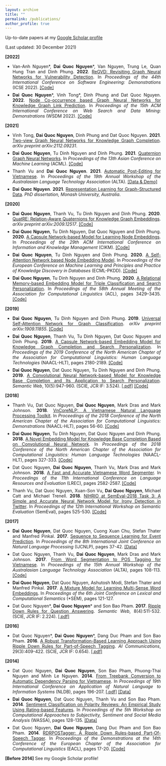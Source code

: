 ```yaml
---
layout: archive
title: ""
permalink: /publications/
author_profile: true
---
```


Up-to-date papers at my [Google Scholar profile](https://scholar.google.com/citations?hl=en&user=AmB7MhUAAAAJ&view_op=list_works&sortby=pubdate)

(Last updated: 30 December 2021) 

<span style="margin-top:0.5em;margin-bottom:0.5em;text-align:justify"> <b>[2022]</b> </span>

<ul>
  
<li style="margin-top:0.5em;text-align:justify">
  Van-Anh Nguyen*, <b>Dai Quoc Nguyen</b>*, Van Nguyen, Trung Le, Quan Hung Tran and Dinh Phung. <b>2022</b>. 
  <a href="https://arxiv.org/abs/2110.07317" target="_blank">ReGVD: Revisiting Graph Neural Networks for Vulnerability Detection</a>. 
  In <i> Proceedings of the 44th International Conference on Software Engineering: Demonstrations</i> (ICSE 2022).
  <a href="https://github.com/daiquocnguyen/GNN-ReGVD" target="_blank">[Code]</a>
</li>
  
<li style="margin-top:0.5em;text-align:justify">
  <b>Dai Quoc Nguyen</b>*, Vinh Tong*, Dinh Phung and Dat Quoc Nguyen. <b>2022</b>. 
  <a href="https://arxiv.org/abs/2104.07396" target="_blank">Node Co-occurrence based Graph Neural Networks for Knowledge Graph Link Prediction</a>. 
  In <i> Proceedings of the 15th ACM International Conference on Web Search and Data Mining: Demonstrations</i> (WSDM 2022).
  <a href="https://github.com/daiquocnguyen/GNN-NoGE" target="_blank">[Code]</a>
</li>

</ul>

<span style="margin-top:0.5em;margin-bottom:0.5em;text-align:justify"> <b>[2021]</b> </span>

<ul>

<li style="margin-top:0.5em;text-align:justify">
  Vinh Tong, <b>Dai Quoc Nguyen</b>, Dinh Phung and Dat Quoc Nguyen. <b>2021</b>. 
  <a href="https://arxiv.org/abs/2112.09231" target="_blank">Two-view Graph Neural Networks for Knowledge Graph Completion</a>. 
  <i> arXiv preprint arXiv:2112.09231</i>. 
</li>
  
<li style="margin-top:0.5em;text-align:justify">
  <b>Dai Quoc Nguyen</b>, Tu Dinh Nguyen and Dinh Phung. <b>2021</b>. 
  <a href="https://arxiv.org/pdf/2008.05089.pdf" target="_blank">Quaternion Graph Neural Networks</a>. 
  In <i> Proceedings of the 13th Asian Conference on Machine Learning</i> (ACML). 
  <a href="https://github.com/daiquocnguyen/QGNN" target="_blank">[Code]</a>
</li>

<li style="margin-top:0.5em;text-align:justify">
  Thanh Vu and <b>Dai Quoc Nguyen</b>. <b>2021</b>. 
  <a href="https://arxiv.org/abs/2104.12128" target="_blank">Automatic Post-Editing for Vietnamese</a>. 
  In <i> Proceedings of the 19th Annual Workshop of the Australasian Language Technology Association</i> (ALTA).
  <a href="https://github.com/tienthanhdhcn/VnAPE" target="_blank">[Data & Demo]</a>
</li>

<li style="margin-top:0.5em;text-align:justify">
  <b>Dai Quoc Nguyen</b>. <b>2021</b>. 
  <a href="https://bridges.monash.edu/articles/thesis/Representation_Learning_for_Graph-Structured_Data/14450496" target="_blank">Representation Learning for Graph-Structured Data</a>. 
  <i>PhD dissertation, Monash University, Australia</i>. 
</li>
  
</ul>


<span style="margin-top:0.5em;margin-bottom:0.5em;text-align:justify"> <b>[2020]</b> </span>

<ul>
 
<li style="margin-top:0.5em;text-align:justify">
  <b>Dai Quoc Nguyen</b>, Thanh Vu, Tu Dinh Nguyen and Dinh Phung. <b>2020</b>. 
  <a href="https://arxiv.org/abs/2009.12517" target="_blank">QuatRE: Relation-Aware Quaternions for Knowledge Graph Embeddings</a>. <i> arXiv preprint arXiv:2009.12517</i>. <a href="https://github.com/daiquocnguyen/QuatRE/" target="_blank">[Code]</a>
</li>
 
<li style="margin-top:0.5em;text-align:justify">
 <b>Dai Quoc Nguyen</b>, Tu Dinh Nguyen, Dat Quoc Nguyen and Dinh Phung. <b>2020</b>. 
  <a href="https://arxiv.org/pdf/1911.04822.pdf" target="_blank">A Capsule Network-based Model for Learning Node Embeddings</a>. 
  In <i>Proceedings of the 29th ACM International Conference on Information and Knowledge Management</i> (CIKM).
  <a href="https://github.com/daiquocnguyen/Caps2NE" target="_blank">[Code]</a>
</li>
 
<li style="margin-top:0.5em;text-align:justify">
 <b>Dai Quoc Nguyen</b>, Tu Dinh Nguyen and Dinh Phung. <b>2020</b>. 
  <a href="https://arxiv.org/abs/2006.12100" target="_blank">A Self-Attention Network based Node Embedding Model</a>. 
  In <i>Proceedings of the European Conference on Machine Learning and Principles and Practice of Knowledge Discovery in Databases</i> (ECML-PKDD).
  <a href="https://github.com/daiquocnguyen/Walk-Transformer/" target="_blank">[Code]</a>
</li>
 
<li style="margin-top:0.5em;text-align:justify">
 <b>Dai Quoc Nguyen</b>, Tu Dinh Nguyen and Dinh Phung. <b>2020</b>. 
  <a href="https://www.aclweb.org/anthology/2020.acl-main.313/" target="_blank">A Relational Memory-based Embedding Model for Triple Classification and Search Personalization</a>. 
  In <i>Proceedings of the 58th Annual Meeting of the Association for Computational Linguistics</i> (ACL), pages 3429–3435.
  <a href="https://github.com/daiquocnguyen/R-MeN" target="_blank">[Code]</a>
</li>
  
</ul>

<span style="margin-top:0.5em;margin-bottom:0.5em;text-align:justify"> <b>[2019]</b> </span>

<ul>

<li style="margin-top:0.5em;text-align:justify">
  <b>Dai Quoc Nguyen</b>, Tu Dinh Nguyen and Dinh Phung. <b>2019</b>. 
  <a href="https://arxiv.org/pdf/1909.11855.pdf" target="_blank">Universal Self-Attention Network for Graph Classification</a>. 
  <i> arXiv preprint arXiv:1909.11855</i>. 
  <a href="https://github.com/daiquocnguyen/Graph-Transformer" target="_blank">[Code]</a>
</li>


<li style="margin-top:0.5em;text-align:justify">
  <b>Dai Quoc Nguyen</b>, Thanh Vu, Tu Dinh Nguyen, Dat Quoc Nguyen and Dinh Phung. <b>2019</b>. 
  <a href="https://www.aclweb.org/anthology/N19-1226" target="_blank">A Capsule Network-based Embedding Model for Knowledge Graph Completion and Search Personalization</a>. 
  In <i>Proceedings of the 2019 Conference of the North American Chapter of the Association for Computational Linguistics: Human Language Technologies</i> (NAACL-HLT), pages 2180-2189.
  <a href="https://github.com/daiquocnguyen/CapsE" target="_blank">[Code]</a>
</li>
  
<li style="margin-top:0.5em;text-align:justify">
  <b>Dai Quoc Nguyen</b>, Dat Quoc Nguyen, Tu Dinh Nguyen and Dinh Phung. <b>2019</b>. 
  <a href="http://doi.org/10.3233/SW-180318" target="_blank">A Convolutional Neural Network-based Model for Knowledge Base Completion and Its Application to Search Personalization</a>. 
  <i>Semantic Web</i>, 10(5):947-960. (SCIE, JCR IF: 3.524).
  <a href="http://www.semantic-web-journal.net/system/files/swj1867.pdf" target="_blank">[.pdf]</a>
  <a href="https://github.com/daiquocnguyen/ConvKB" target="_blank">[Code]</a>
</li>

</ul>

<span style="margin-top:0.5em;margin-bottom:0.5em;text-align:justify"> <b>[2018]</b> </span>

<ul>
 
 <li style="margin-top:0.5em;text-align:justify"> Thanh Vu, Dat Quoc Nguyen, <b>Dai Quoc Nguyen</b>, Mark Dras and  Mark Johnson. <b>2018</b>. 
  <a href="http://aclweb.org/anthology/N18-5012" target="_blank">VnCoreNLP: A Vietnamese Natural Language Processing Toolkit</a>. 
  In <i>Proceedings of the 2018 Conference of the North American Chapter of the Association for Computational Linguistics: Demonstrations</i> (NAACL-HLT), pages 56-60. 
  <a href="https://github.com/vncorenlp/VnCoreNLP" target="_blank">[Code]</a>
</li>
 
<li style="margin-top:0.5em;text-align:justify">
  <b>Dai Quoc Nguyen</b>, Tu Dinh Nguyen, Dat Quoc Nguyen and Dinh Phung. <b>2018</b>. 
  <a href="http://aclweb.org/anthology/N18-2053" target="_blank">A Novel Embedding Model for Knowledge Base Completion Based on Convolutional Neural Network</a>. 
  In <i>Proceedings of the 2018 Conference of the North American Chapter of the Association for Computational Linguistics: Human Language Technologies</i> (NAACL-HLT), pages 327-333. 
  <a href="https://github.com/daiquocnguyen/ConvKB" target="_blank">[Code]</a>
</li>

<li style="margin-top:0.5em;margin-bottom:0.5em;text-align:justify"> Dat Quoc Nguyen, <b>Dai Quoc Nguyen</b>, Thanh Vu, Mark Dras and  Mark Johnson. <b>2018</b>. 
  <a href="https://www.aclweb.org/anthology/L18-1410" target="_blank">A Fast and Accurate Vietnamese Word Segmenter</a>. 
  In <i>Proceedings of the 11th International Conference on Language Resources and Evaluation</i> (LREC), pages 2582-2587. 
  <a href="https://github.com/datquocnguyen/RDRsegmenter" target="_blank">[Code]</a>
</li>

<li style="margin-top:0.5em;text-align:justify">
  Thanh Vu, Dat Quoc Nguyen, Xuan-Son Vu, <b>Dai Quoc Nguyen</b>, Michael Catt and Michael Trenell. <b>2018</b>. 
  <a href="http://aclweb.org/anthology/S18-1085" target="_blank">NIHRIO at SemEval-2018 Task 3: A Simple and Accurate Neural Network Model for Irony Detection in Twitter</a>.
  In <i>Proceedings of the 12th International Workshop on Semantic Evaluation</i> (SemEval), pages 525-530. 
  <a href="https://github.com/NIHRIO/IronyDetectionInTwitter" target="_blank">[Code]</a>
</li>

</ul>

<span style="margin-top:0.5em;margin-bottom:0.5em;text-align:justify"> <b>[2017]</b> </span>

<ul>
                
<li style="margin-top:0.5em;text-align:justify"> <b>Dai Quoc Nguyen</b>, Dat Quoc Nguyen, Cuong Xuan Chu, Stefan Thater and  Manfred Pinkal. <b>2017</b>. 
  <a href="http://www.aclweb.org/anthology/I17-2007" target="_blank">Sequence to Sequence Learning for Event Prediction</a>. 
  In <i>Proceedings of the 8th International Joint Conference on Natural Language Processing</i> (IJCNLP),  pages 37-42. 
  <a href="https://github.com/daiquocnguyen/EventPrediction" target="_blank">[Data]</a>
</li>

<li style="margin-top:0.5em;text-align:justify"> Dat Quoc Nguyen, Thanh Vu, <b>Dai Quoc Nguyen</b>, Mark Dras and  Mark Johnson. <b>2017</b>. 
  <a href="http://aclweb.org/anthology/U17-1013" target="_blank">From Word Segmentation to POS Tagging for Vietnamese</a>. 
  In <i>Proceedings of the 15th Annual Workshop of the Australasian Language Technology Association</i> (ALTA), pages 108-113. 
  <a href="https://github.com/datquocnguyen/VnMarMoT" target="_blank">[Code]</a>
</li>

<li style="margin-top:0.5em;text-align:justify"> <b>Dai Quoc Nguyen</b>, Dat Quoc Nguyen, Ashutosh Modi, Stefan Thater and  Manfred Pinkal. <b>2017</b>. 
  <a href="http://www.aclweb.org/anthology/S17-1015" target="_blank">A Mixture Model for Learning Multi-Sense Word Embeddings</a>. 
  In <i>Proceedings of the 6th Joint Conference on Lexical and Computational Semantics</i> (*SEM), pages 121-127. 
</li>
                
<li style="margin-top:0.5em;text-align:justify"> Dat Quoc Nguyen*, <b>Dai Quoc Nguyen</b>* and Son Bao Pham. <b>2017</b>. 
  <a href="https://doi.org/10.3233/SW-150204" target="_blank">Ripple Down Rules for Question Answering</a>. 
  <i>Semantic Web</i>, 8(4):511-532. (SCIE, JCR IF: 2.224).
  <a href="http://www.semantic-web-journal.net/system/files/swj1180.pdf" target="_blank">[.pdf]</a>
</li>                

</ul>

<span style="margin-top:0.5em;margin-bottom:0.5em;text-align:justify"> <b>[2016]</b> </span>

<ul>
 
 <li style="margin-top:0.5em;text-align:justify"> Dat Quoc Nguyen*, <b>Dai Quoc Nguyen</b>*, Dang Duc Pham and Son Bao Pham. <b>2016</b>. 
  <a href="https://content.iospress.com/articles/ai-communications/aic698" target="_blank">A Robust Transformation-Based Learning Approach Using Ripple Down Rules
for Part-of-Speech Tagging</a>. 
  <i>AI Communications</i>, 29(3):409-422. (SCIE, JCR IF: 0.654).
  <a href="https://arxiv.org/pdf/1412.4021.pdf" target="_blank">[.pdf]</a>
</li> 

</ul>

<span style="margin-top:0.5em;margin-bottom:0.5em;text-align:justify"> <b>[2014]</b> </span>

<ul>
 
<li style="margin-top:0.5em;text-align:justify"> Dat Quoc Nguyen, <b>Dai Quoc Nguyen</b>, Son Bao Pham, Phuong-Thai Nguyen and Minh Le Nguyen. <b>2014</b>. 
  <a href="https://link.springer.com/chapter/10.1007/978-3-319-07983-7_26" target="_blank">From Treebank Conversion to Automatic Dependency Parsing for Vietnamese</a>. 
  In <i>Proceedings of 19th International Conference on Application of Natural Language to Information Systems</i> (NLDB), pages 196-207.
  <a href="https://github.com/datquocnguyen/VnDT/blob/master/VnDT-paper-CameraReadyVersion.pdf" target="_blank">[.pdf]</a>
  <a href="https://github.com/datquocnguyen/VnDT" target="_blank">[Data]</a>
</li>


<li style="margin-top:0.5em;text-align:justify"> <b>Dai Quoc Nguyen</b>, Dat Quoc Nguyen, Thanh Vu and Son Bao Pham. <b>2014</b>. 
  <a href="http://www.aclweb.org/anthology/W14-2621" target="_blank">Sentiment Classification on Polarity Reviews: An Empirical Study Using Rating-based Features</a>. 
  In <i>Proceedings of the 5th Workshop on Computational Approaches to Subjectivity, Sentiment and Social Media Analysis</i> (WASSA), pages 128-135.
  <a href="https://github.com/daiquocnguyen/SAR14" target="_blank">[Data]</a>
</li>


<li style="margin-top:0.5em;text-align:justify"> Dat Quoc Nguyen, <b>Dai Quoc Nguyen</b>, Dang Duc Pham and Son Bao Pham. <b>2014</b>. 
  <a href="http://www.aclweb.org/anthology/E14-2005" target="_blank">RDRPOSTagger: A Ripple Down Rules-based Part-Of-Speech Tagger</a>. 
  In <i>Proceedings of the Demonstrations at the 14th Conference of the European Chapter of the Association for Computational Linguistics</i> (EACL), pages 17-20.
  <a href="https://github.com/datquocnguyen/RDRPOSTagger" target="_blank">[Code]</a>
</li>


</ul>

<span style="margin-top:0.5em;margin-bottom:0.5em;text-align:justify"> <b>[Before 2014]</b> See my Google Scholar profile!</span>

